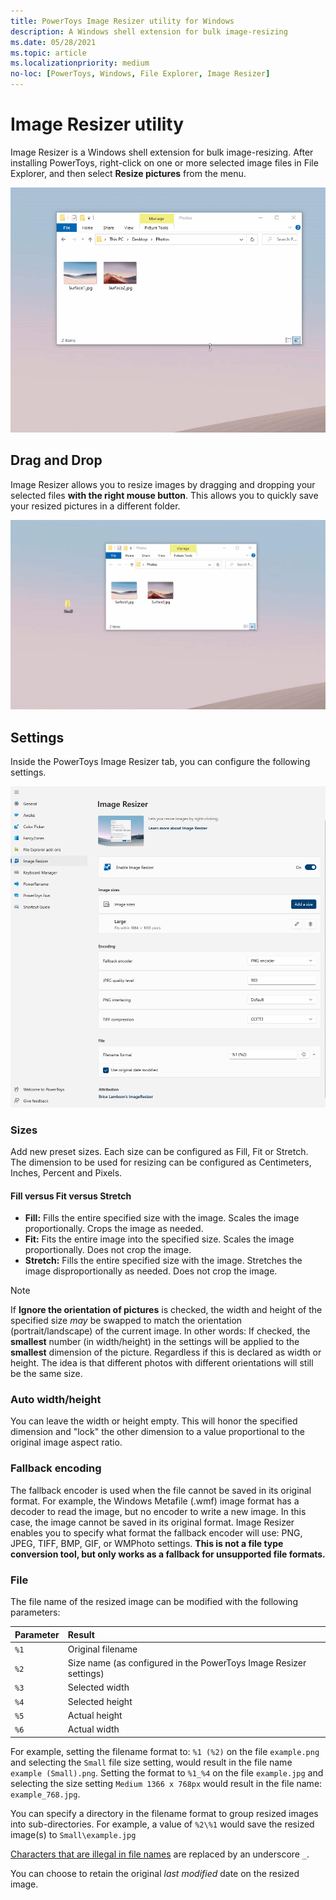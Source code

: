 ```yaml
---
title: PowerToys Image Resizer utility for Windows
description: A Windows shell extension for bulk image-resizing
ms.date: 05/28/2021
ms.topic: article
ms.localizationpriority: medium
no-loc: [PowerToys, Windows, File Explorer, Image Resizer]
---
```


# Image Resizer utility

Image Resizer is a Windows shell extension for bulk image-resizing. After installing PowerToys, right-click on one or more selected image files in File Explorer, and then select **Resize pictures** from the menu.

![Image Resizer Demo](../images/powertoys-resize-images.gif)

## Drag and Drop

Image Resizer allows you to resize images by dragging and dropping your selected files **with the right mouse button**. This allows you to quickly save your resized pictures in a different folder.

![Image Resizer Drag And Drop Demo](../images/powertoys-resize-drag-drop.gif)

## Settings

Inside the PowerToys Image Resizer tab, you can configure the following settings.

![PowerToys Image Resize Settings Menu](../images/powertoys-imageresize-settings.png)

### Sizes

Add new preset sizes. Each size can be configured as Fill, Fit or Stretch. The dimension to be used for resizing can be configured as Centimeters, Inches, Percent and Pixels.

#### Fill versus Fit versus Stretch

- **Fill:** Fills the entire specified size with the image. Scales the image proportionally. Crops the image as needed.
- **Fit:** Fits the entire image into the specified size. Scales the image proportionally. Does not crop the image.
- **Stretch:** Fills the entire specified size with the image. Stretches the image disproportionally as needed. Does not crop the image.

> [!NOTE]
> If **Ignore the orientation of pictures** is checked, the width and height of the specified size _may_ be swapped to match the orientation (portrait/landscape) of the current image. In other words: If checked, the **smallest** number (in width/height) in the settings will be applied to the **smallest** dimension of the picture. Regardless if this is declared as width or height. The idea is that different photos with different orientations will still be the same size.

### Auto width/height

You can leave the width or height empty. This will honor the specified dimension and "lock" the other dimension to a value proportional to the original image aspect ratio.

### Fallback encoding

The fallback encoder is used when the file cannot be saved in its original format. For example, the Windows Metafile (.wmf) image format has a decoder to read the image, but no encoder to write a new image. In this case, the image cannot be saved in its original format. Image Resizer enables you to specify what format the fallback encoder will use: PNG, JPEG, TIFF, BMP, GIF, or WMPhoto settings. **This is not a file type conversion tool, but only works as a fallback for unsupported file formats.**

### File

The file name of the resized image can be modified with the following parameters:

| Parameter | Result |
| :--- | :--- |
| `%1` | Original filename |
| `%2` | Size name (as configured in the PowerToys Image Resizer settings) |
| `%3` | Selected width |
| `%4` | Selected height |
| `%5` | Actual height |
| `%6` | Actual width |

For example, setting the filename format to: `%1 (%2)` on the file `example.png` and selecting the `Small` file size setting, would result in the file name `example (Small).png`. Setting the format to `%1_%4` on the file `example.jpg` and selecting the size setting `Medium 1366 x 768px` would result in the file name: `example_768.jpg`.

You can specify a directory in the filename format to group resized images into sub-directories. For example, a value of `%2\%1` would save the resized image(s) to `Small\example.jpg`

[Characters that are illegal in file names](/windows/win32/fileio/naming-a-file#file-and-directory-names) are replaced by an underscore `_`.

<!-- [Jay] fixed with pr #14040
> [!IMPORTANT]
> As mentioned above, you can use a backslash to create a new folder upon execution. Please be aware that, at this point - until a fix is committed, all special charaters are not filtered. For example: giving a preset a name with "1/4" in it, will also unintentionally create a folder. A colon `:` will result in corrupted files.  For a complete list, see [File and Directory Names](/windows/win32/fileio/naming-a-file#file-and-directory-names) in the WIN32 Local File Systems docs..
-->

You can choose to retain the original _last modified_ date on the resized image.
